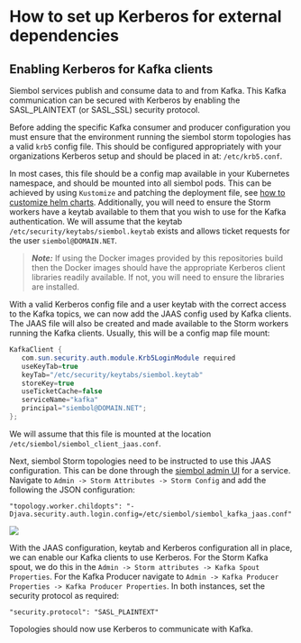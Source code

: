 How to set up Kerberos for external dependencies
================================================

Enabling Kerberos for Kafka clients
-----------------------------------

Siembol services publish and consume data to and from Kafka. This Kafka communication can be secured with Kerberos by enabling the SASL_PLAINTEXT (or SASL_SSL) security protocol. 

Before adding the specific Kafka consumer and producer configuration you must ensure that the environment running the siembol storm topologies has a valid `krb5` config file. This should be configured appropriately with your organizations Kerberos setup and should be placed in at: `/etc/krb5.conf`. 

In most cases, this file should be a config map available in your Kubernetes namespace, and should be mounted into all siembol pods. This can be achieved by using `Kustomize` and patching the deployment file, see [how to customize helm charts](how_to_customize_helm_charts.md). Additionally, you will need to ensure the Storm workers have a keytab available to them that you wish to use for the Kafka authentication. We will assume that the keytab `/etc/security/keytabs/siembol.keytab` exists and allows ticket requests for the user `siembol@DOMAIN.NET`.

> **_Note:_**
If using the Docker images provided by this repositories build then the Docker images should have the appropriate Kerberos client libraries readily available. If not, you will need to ensure the libraries are installed. 

With a valid Kerberos config file and a user keytab with the correct access to the Kafka topics, we can now add the JAAS config used by Kafka clients. The JAAS file will also be created and made available to the Storm workers running the Kafka clients. Usually, this will be a config map file mount:

```java
KafkaClient {
   com.sun.security.auth.module.Krb5LoginModule required
   useKeyTab=true
   keyTab="/etc/security/keytabs/siembol.keytab"
   storeKey=true
   useTicketCache=false
   serviceName="kafka"
   principal="siembol@DOMAIN.NET";
};
```

We will assume that this file is mounted at the location `/etc/siembol/siembol_client_jaas.conf`. 

Next, siembol Storm topologies need to be instructed to use this JAAS configuration. This can be done through the [siembol admin UI](../../siembol_ui/siembol_ui.md) for a service. Navigate to `Admin -> Storm Attributes -> Storm Config` and add the following the JSON configuration: 

```
"topology.worker.childopts": "-Djava.security.auth.login.config=/etc/siembol/siembol_kafka_jaas.conf"
```

![](images/jaas-enable.jpg)

With the JAAS configuration, keytab and Kerberos configuration all in place, we can enable our Kafka clients to use Kerberos. For the Storm Kafka spout, we do this in the `Admin -> Storm attributes -> Kafka Spout Properties`.  For the Kafka Producer navigate to `Admin -> Kafka Producer Properties -> Kafka Producer Properties`. In both instances, set the security protocol as required: 

```properties
"security.protocol": "SASL_PLAINTEXT"
```

Topologies should now use Kerberos to communicate with Kafka. 

